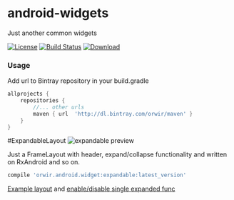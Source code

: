 # android-widgets

Just another common widgets

[![License](https://raw.githubusercontent.com/novoda/novoda/master/assets/btn_apache_lisence.png)](LICENSE.txt)
[![Build Status](https://travis-ci.org/orwir/android-widgets.svg?branch=master)](https://travis-ci.org/orwir/android-widgets)
[![Download](https://api.bintray.com/packages/orwir/maven/android-widgets/images/download.svg) ](https://bintray.com/orwir/maven/android-widgets/_latestVersion)

### Usage

Add url to Bintray repository in your build.gradle
```groovy
allprojects {
    repositories {
        //... other urls
        maven { url  'http://dl.bintray.com/orwir/maven' }
    }
}
```


#ExpandableLayout
![expandable preview](https://gifyu.com/images/expandable_layout.gif)

Just a FrameLayout with header, expand/collapse functionality and written on RxAndroid and so on.
```groovy
compile 'orwir.android.widget:expandable:latest_version'
```
[Example layout](https://github.com/orwir/android-widgets/blob/master/app/src/main/res/layout/activity_expandable_layout.xml) and 
[enable/disable single expanded func](https://github.com/orwir/android-widgets/blob/master/app/src/main/java/orwir/widget/example/ExpandableLayoutActivity.java#L48)
